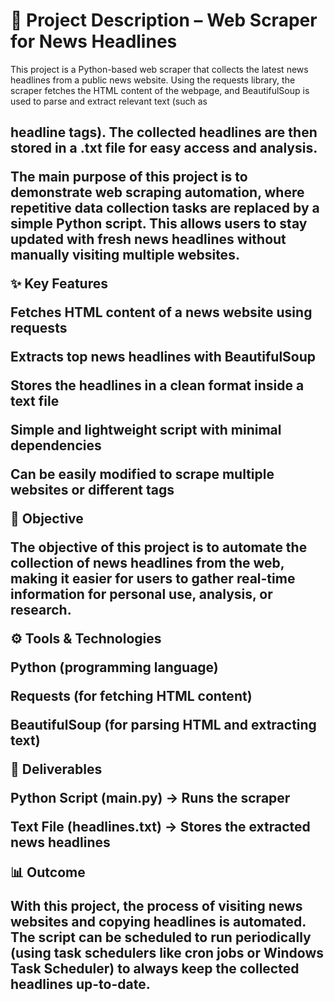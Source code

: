 # 📖 Project Description – Web Scraper for News Headlines

This project is a Python-based web scraper that collects the latest news headlines from a public news website. Using the requests library, the scraper fetches the HTML content of the webpage, and BeautifulSoup is used to parse and extract relevant text (such as <h2> headline tags). The collected headlines are then stored in a .txt file for easy access and analysis.

The main purpose of this project is to demonstrate web scraping automation, where repetitive data collection tasks are replaced by a simple Python script. This allows users to stay updated with fresh news headlines without manually visiting multiple websites.

✨ Key Features

Fetches HTML content of a news website using requests

Extracts top news headlines with BeautifulSoup

Stores the headlines in a clean format inside a text file

Simple and lightweight script with minimal dependencies

Can be easily modified to scrape multiple websites or different tags

🎯 Objective

The objective of this project is to automate the collection of news headlines from the web, making it easier for users to gather real-time information for personal use, analysis, or research.

⚙️ Tools & Technologies

Python (programming language)

Requests (for fetching HTML content)

BeautifulSoup (for parsing HTML and extracting text)

📂 Deliverables

Python Script (main.py) → Runs the scraper

Text File (headlines.txt) → Stores the extracted news headlines

📊 Outcome

With this project, the process of visiting news websites and copying headlines is automated. The script can be scheduled to run periodically (using task schedulers like cron jobs or Windows Task Scheduler) to always keep the collected headlines up-to-date.
